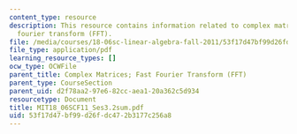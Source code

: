 ```yaml
---
content_type: resource
description: This resource contains information related to complex matrices; fast
  fourier transform (FFT).
file: /media/courses/18-06sc-linear-algebra-fall-2011/53f17d47bf99d26fdc472b3177c256a8_MIT18_06SCF11_Ses3.2sum.pdf
file_type: application/pdf
learning_resource_types: []
ocw_type: OCWFile
parent_title: Complex Matrices; Fast Fourier Transform (FFT)
parent_type: CourseSection
parent_uid: d2f78aa2-97e6-82cc-aea1-20a362c5d934
resourcetype: Document
title: MIT18_06SCF11_Ses3.2sum.pdf
uid: 53f17d47-bf99-d26f-dc47-2b3177c256a8
---
```

